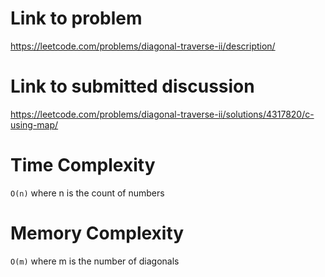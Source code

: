 # Link to problem
https://leetcode.com/problems/diagonal-traverse-ii/description/

# Link to submitted discussion
https://leetcode.com/problems/diagonal-traverse-ii/solutions/4317820/c-using-map/

# Time Complexity
`O(n)` where n is the count of numbers

# Memory Complexity
`O(m)` where m is the number of diagonals

